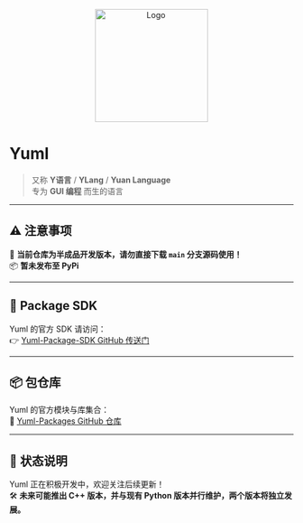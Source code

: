 <p align="center">
  <img src="https://raw.githubusercontent.com/xYuan20d/files/refs/heads/main/logo1.png" alt="Logo" width="200"/>
</p>

# Yuml

> 又称 **Y语言** / **YLang** / **Yuan Language**  
> 专为 **GUI 编程** 而生的语言

---

## ⚠️ 注意事项

🚧 **当前仓库为半成品开发版本，请勿直接下载 `main` 分支源码使用！**  
📦 **暂未发布至 PyPi**

---

## 🔧 Package SDK

Yuml 的官方 SDK 请访问：  
👉 [Yuml-Package-SDK GitHub 传送门](https://github.com/xYuan20d/Yuml-Package-SDK)

---

## 📦 包仓库

Yuml 的官方模块与库集合：  
🧰 [Yuml-Packages GitHub 仓库](https://github.com/xYuan20d/Yuml-Packages)

---

## 📅 状态说明

Yuml 正在积极开发中，欢迎关注后续更新！  
🛠️ **未来可能推出 C++ 版本，并与现有 Python 版本并行维护，两个版本将独立发展。**
